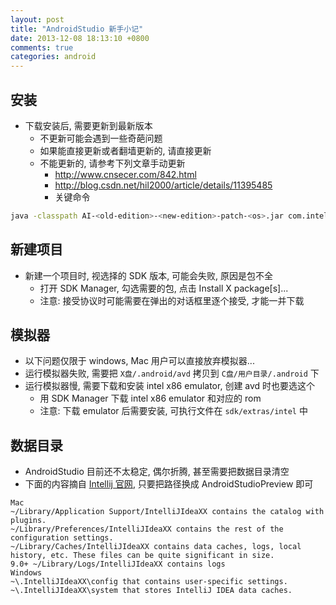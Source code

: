 ```yaml
---
layout: post
title: "AndroidStudio 新手小记"
date: 2013-12-08 18:13:10 +0800
comments: true
categories: android
---
```

## 安装
* 下载安装后, 需要更新到最新版本
  * 不更新可能会遇到一些奇葩问题
  * 如果能直接更新或者翻墙更新的, 请直接更新
  * 不能更新的, 请参考下列文章手动更新
    * http://www.cnsecer.com/842.html
    * http://blog.csdn.net/hil2000/article/details/11395485
    * 关键命令
``` sh
java -classpath AI-<old-edition>-<new-edition>-patch-<os>.jar com.intellij.updater.Runner install .
```

## 新建项目
* 新建一个项目时, 视选择的 SDK 版本, 可能会失败, 原因是包不全
  * 打开 SDK Manager, 勾选需要的包, 点击 Install X package[s]...
  * 注意: 接受协议时可能需要在弹出的对话框里逐个接受, 才能一并下载

## 模拟器
* 以下问题仅限于 windows, Mac 用户可以直接放弃模拟器...
* 运行模拟器失败, 需要把 ```X盘/.android/avd``` 拷贝到 ```C盘/用户目录/.android``` 下
* 运行模拟器慢, 需要下载和安装 intel x86 emulator, 创建 avd 时也要选这个
  * 用 SDK Manager 下载 intel x86 emulator 和对应的 rom
  * 注意: 下载 emulator 后需要安装, 可执行文件在 ```sdk/extras/intel``` 中

## 数据目录
* AndroidStudio 目前还不太稳定, 偶尔折腾, 甚至需要把数据目录清空
* 下面的内容摘自 [Intellij 官网][jetbrain], 只要把路径换成 AndroidStudioPreview 即可
<pre><code>Mac
~/Library/Application Support/IntelliJIdeaXX contains the catalog with plugins.
~/Library/Preferences/IntelliJIdeaXX contains the rest of the configuration settings.
~/Library/Caches/IntelliJIdeaXX contains data caches, logs, local history, etc. These files can be quite significant in size.
9.0+ ~/Library/Logs/IntelliJIdeaXX contains logs
Windows
~\.IntelliJIdeaXX\config that contains user-specific settings.
~\.IntelliJIdeaXX\system that stores IntelliJ IDEA data caches.
</code></pre>

 [jetbrain]: http://www.jetbrains.com/idea/webhelp/project-and-ide-settings.html "Project and IDE Settings"
